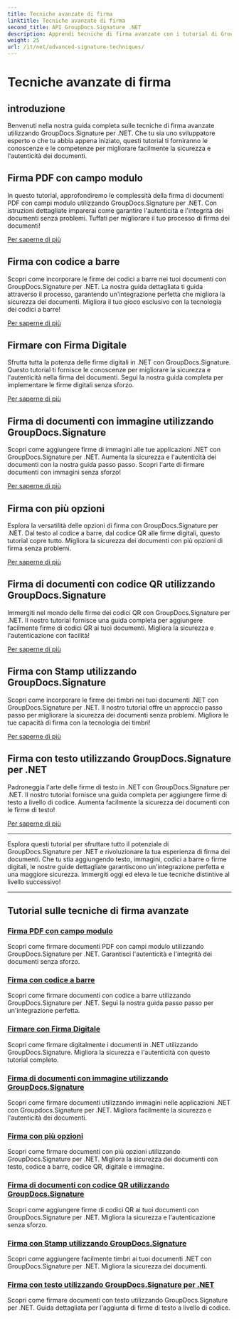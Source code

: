 ```yaml
---
title: Tecniche avanzate di firma
linktitle: Tecniche avanzate di firma
second_title: API GroupDocs.Signature .NET
description: Apprendi tecniche di firma avanzate con i tutorial di GroupDocs.Signature per .NET. Firma PDF, immagini e documenti senza problemi con codici a barre, digitale e altro ancora.
weight: 25
url: /it/net/advanced-signature-techniques/
---
```


# Tecniche avanzate di firma

## introduzione

Benvenuti nella nostra guida completa sulle tecniche di firma avanzate utilizzando GroupDocs.Signature per .NET. Che tu sia uno sviluppatore esperto o che tu abbia appena iniziato, questi tutorial ti forniranno le conoscenze e le competenze per migliorare facilmente la sicurezza e l'autenticità dei documenti.

## Firma PDF con campo modulo

In questo tutorial, approfondiremo le complessità della firma di documenti PDF con campi modulo utilizzando GroupDocs.Signature per .NET. Con istruzioni dettagliate imparerai come garantire l'autenticità e l'integrità dei documenti senza problemi. Tuffati per migliorare il tuo processo di firma dei documenti!

[Per saperne di più](./sign-pdf-form-field/)

## Firma con codice a barre

Scopri come incorporare le firme dei codici a barre nei tuoi documenti con GroupDocs.Signature per .NET. La nostra guida dettagliata ti guida attraverso il processo, garantendo un'integrazione perfetta che migliora la sicurezza dei documenti. Migliora il tuo gioco esclusivo con la tecnologia dei codici a barre!

[Per saperne di più](./sign-with-barcode/)

## Firmare con Firma Digitale

Sfrutta tutta la potenza delle firme digitali in .NET con GroupDocs.Signature. Questo tutorial ti fornisce le conoscenze per migliorare la sicurezza e l'autenticità nella firma dei documenti. Segui la nostra guida completa per implementare le firme digitali senza sforzo.

[Per saperne di più](./sign-with-digital/)

## Firma di documenti con immagine utilizzando GroupDocs.Signature

Scopri come aggiungere firme di immagini alle tue applicazioni .NET con GroupDocs.Signature per .NET. Aumenta la sicurezza e l'autenticità dei documenti con la nostra guida passo passo. Scopri l'arte di firmare documenti con immagini senza sforzo!

[Per saperne di più](./sign-with-image/)

## Firma con più opzioni

Esplora la versatilità delle opzioni di firma con GroupDocs.Signature per .NET. Dal testo al codice a barre, dal codice QR alle firme digitali, questo tutorial copre tutto. Migliora la sicurezza dei documenti con più opzioni di firma senza problemi.

[Per saperne di più](./sign-with-multiple-options/)

## Firma di documenti con codice QR utilizzando GroupDocs.Signature

Immergiti nel mondo delle firme dei codici QR con GroupDocs.Signature per .NET. Il nostro tutorial fornisce una guida completa per aggiungere facilmente firme di codici QR ai tuoi documenti. Migliora la sicurezza e l'autenticazione con facilità!

[Per saperne di più](./sign-with-qr-code/)

## Firma con Stamp utilizzando GroupDocs.Signature

Scopri come incorporare le firme dei timbri nei tuoi documenti .NET con GroupDocs.Signature per .NET. Il nostro tutorial offre un approccio passo passo per migliorare la sicurezza dei documenti senza problemi. Migliora le tue capacità di firma con la tecnologia dei timbri!

[Per saperne di più](./sign-with-stamp/)

## Firma con testo utilizzando GroupDocs.Signature per .NET

Padroneggia l'arte delle firme di testo in .NET con GroupDocs.Signature per .NET. Il nostro tutorial fornisce una guida completa per aggiungere firme di testo a livello di codice. Aumenta facilmente la sicurezza dei documenti con le firme di testo!

[Per saperne di più](./sign-with-text/)

---

Esplora questi tutorial per sfruttare tutto il potenziale di GroupDocs.Signature per .NET e rivoluzionare la tua esperienza di firma dei documenti. Che tu stia aggiungendo testo, immagini, codici a barre o firme digitali, le nostre guide dettagliate garantiscono un'integrazione perfetta e una maggiore sicurezza. Immergiti oggi ed eleva le tue tecniche distintive al livello successivo!

---

## Tutorial sulle tecniche di firma avanzate
### [Firma PDF con campo modulo](./sign-pdf-form-field/)
Scopri come firmare documenti PDF con campi modulo utilizzando GroupDocs.Signature per .NET. Garantisci l'autenticità e l'integrità dei documenti senza sforzo.
### [Firma con codice a barre](./sign-with-barcode/)
Scopri come firmare documenti con codice a barre utilizzando GroupDocs.Signature per .NET. Segui la nostra guida passo passo per un'integrazione perfetta.
### [Firmare con Firma Digitale](./sign-with-digital/)
Scopri come firmare digitalmente i documenti in .NET utilizzando GroupDocs.Signature. Migliora la sicurezza e l'autenticità con questo tutorial completo.
### [Firma di documenti con immagine utilizzando GroupDocs.Signature](./sign-with-image/)
Scopri come firmare documenti utilizzando immagini nelle applicazioni .NET con Groupdocs.Signature per .NET. Migliora facilmente la sicurezza e l'autenticità dei documenti.
### [Firma con più opzioni](./sign-with-multiple-options/)
Scopri come firmare documenti con più opzioni utilizzando GroupDocs.Signature per .NET. Migliora la sicurezza dei documenti con testo, codice a barre, codice QR, digitale e immagine.
### [Firma di documenti con codice QR utilizzando GroupDocs.Signature](./sign-with-qr-code/)
Scopri come aggiungere firme di codici QR ai tuoi documenti con GroupDocs.Signature per .NET. Migliora la sicurezza e l'autenticazione senza sforzo.
### [Firma con Stamp utilizzando GroupDocs.Signature](./sign-with-stamp/)
Scopri come aggiungere facilmente timbri ai tuoi documenti .NET con GroupDocs.Signature per .NET. Migliora la sicurezza dei documenti.
### [Firma con testo utilizzando GroupDocs.Signature per .NET](./sign-with-text/)
Scopri come firmare documenti con testo utilizzando GroupDocs.Signature per .NET. Guida dettagliata per l'aggiunta di firme di testo a livello di codice.